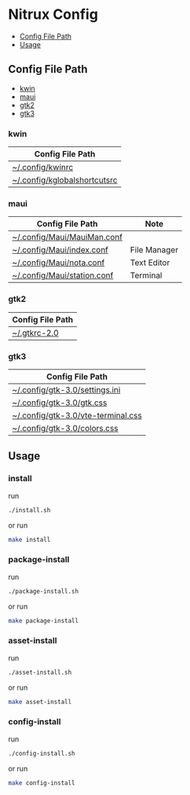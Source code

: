 

# Nitrux Config

* [Config File Path](#config-file-path)
* [Usage](#usage)




## Config File Path

* [kwin](#kwin)
* [maui](#maui)
* [gtk2](#gtk2)
* [gtk3](#gtk3)




### kwin

| Config File Path |
| --- |
| [~/.config/kwinrc](./asset/overlay/etc/skel/.config/kwinrc) |
| [~/.config/kglobalshortcutsrc](./asset/overlay/etc/skel/.config/kglobalshortcutsrc) |




### maui

| Config File Path | Note |
| ---------------- | ---- |
| [~/.config/Maui/MauiMan.conf](./asset/overlay/etc/skel/.config/Maui/MauiMan.conf) | |
| [~/.config/Maui/index.conf](./asset/overlay/etc/skel/.config/Maui/index.conf) | File Manager |
| [~/.config/Maui/nota.conf](./asset/overlay/etc/skel/.config/Maui/nota.conf) | Text Editor |
| [~/.config/Maui/station.conf](./asset/overlay/etc/skel/.config/Maui/station.conf) | Terminal |




### gtk2

| Config File Path |
| --- |
| [~/.gtkrc-2.0](./asset/overlay/etc/skel/.gtkrc-2.0) |




### gtk3

| Config File Path |
| --- |
| [~/.config/gtk-3.0/settings.ini](./asset/overlay/etc/skel/.config/gtk-3.0/settings.ini) |
| [~/.config/gtk-3.0/gtk.css](./asset/overlay/etc/skel/.config/gtk-3.0/gtk.css) |
| [~/.config/gtk-3.0/vte-terminal.css](./asset/overlay/etc/skel/.config/gtk-3.0/vte-terminal.css) |
| [~/.config/gtk-3.0/colors.css](./asset/overlay/etc/skel/.config/gtk-3.0/colors.css) |




## Usage


### install

run

``` sh
./install.sh
```

or run

``` sh
make install
```


### package-install

run

``` sh
./package-install.sh
```

or run

``` sh
make package-install
```


### asset-install

run

``` sh
./asset-install.sh
```

or run

``` sh
make asset-install
```


### config-install

run

``` sh
./config-install.sh
```

or run

``` sh
make config-install
```
